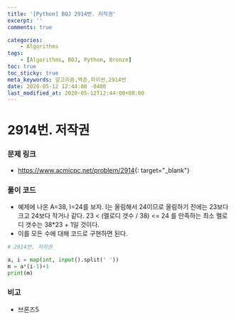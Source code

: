 ```yaml
---
title: '[Python] BOJ 2914번. 저작권'
excerpt: ''
comments: true

categories:
    - Algorithms
tags:
    - [Algorithms, BOJ, Python, Bronze]
toc: true
toc_sticky: true
meta_keywords: 알고리즘,백준,파이썬,2914번
date: 2020-05-12 12:44:00 -0400
last_modified_at: 2020-05-12T12:44:00+08:00
---
```


# 2914번. 저작권

### 문제 링크

-   <https://www.acmicpc.net/problem/2914>{: target="\_blank"}

### 풀이 코드

-   예제에 나온 A=38, I=24를 보자.
    I는 올림해서 24이므로 올림하기 전에는 23보다 크고 24보다 작거나 같다.
    23 < (멜로디 갯수 / 38) <= 24 를 만족하는 최소 멜로디 갯수는
    38\*23 + 1일 것이다.
-   이를 모든 수에 대해 코드로 구현하면 된다.

```python
# 2914번. 저작권

a, i = map(int, input().split(' '))
m = a*(i-1)+1
print(m)
```

### 비고

-   브론즈5
